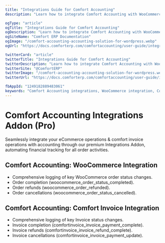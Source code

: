 ```yaml
---
title: "Integrations Guide for Comfort Accounting"
description: "Learn how to integrate Comfort Accounting with WooCommerce and Comfort Invoice. Automate sales data sync, order tracking, and invoice generation for seamless ecommerce accounting workflows."

ogType: "article"
ogTitle: "Integrations Guide for Comfort Accounting"
ogDescription: "Learn how to integrate Comfort Accounting with WooCommerce and Comfort Invoice. Automate sales data sync, order tracking, and invoice generation for seamless ecommerce accounting workflows."
ogSiteName: "Comfort ERP Documentation"
ogImage: "/comfort-accounting-accounting-solution-for-wordpress.webp"
ogUrl: "https://docs.comforterp.com/comfortaccounting/user-guide/integrations"

twitterCard: "article"
twitterTitle: "Integrations Guide for Comfort Accounting"
twitterDescription: "Learn how to integrate Comfort Accounting with WooCommerce and Comfort Invoice. Automate sales data sync, order tracking, and invoice generation for seamless ecommerce accounting workflows."
twitterSite: "@ComfortERP"
twitterImage: "/comfort-accounting-accounting-solution-for-wordpress.webp"
twitterUrl: "https://docs.comforterp.com/comfortaccounting/user-guide/integrations"

fbAppId: "1249182889483061"
keywords: "Comfort Accounting integrations, WooCommerce integration, Comfort Invoice integration, ecommerce accounting, sales data sync, order management, invoice automation, payment tracking, WooCommerce reports, automated bookkeeping"
---
```


# Comfort Accounting Integrations Addon (Pro)

Seamlessly integrate your eCommerce operations & comfort invoice operations with accounting through our premium Integrations Addon, automating financial tracking for all order activities.

## Comfort Accounting: WooCommerce Integration ##
+ Comprehensive logging of key WooCommerce order status changes.
+ Order completion (woocommerce_order_status_completed).
+ Order refunds (woocommerce_order_refunded).
+ Order cancellations (woocommerce_order_status_cancelled).

## Comfort Accounting: Comfort Invoice Integration ##
+ Comprehensive logging of key Invoice status changes.
+ Invoice completion (comfortinvoice_invoice_payment_complete).
+ Invoice refunds (comfortinvoice_invoice_refund_complete).
+ Invoice cancellations (comfortinvoice_invoice_payment_update).